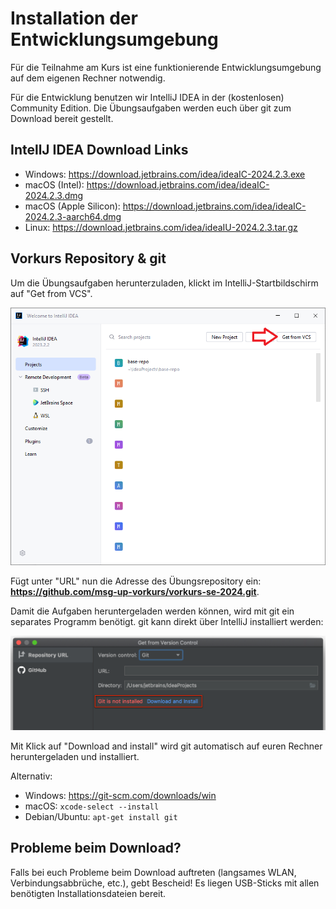 # Installation der Entwicklungsumgebung

Für die Teilnahme am Kurs ist eine funktionierende Entwicklungsumgebung auf dem eigenen Rechner notwendig.

Für die Entwicklung benutzen wir IntelliJ IDEA in der (kostenlosen) Community Edition. Die Übungsaufgaben werden euch über git zum Download bereit gestellt.

## IntellJ IDEA Download Links
* Windows: https://download.jetbrains.com/idea/ideaIC-2024.2.3.exe
* macOS (Intel): https://download.jetbrains.com/idea/ideaIC-2024.2.3.dmg
* macOS (Apple Silicon): https://download.jetbrains.com/idea/ideaIC-2024.2.3-aarch64.dmg
* Linux: https://download.jetbrains.com/idea/ideaIU-2024.2.3.tar.gz

## Vorkurs Repository & git
Um die Übungsaufgaben herunterzuladen, klickt im IntelliJ-Startbildschirm auf "Get from VCS".

![image info](01_introduction/image/startscreen.png)

Fügt unter "URL" nun die Adresse des Übungsrepository ein: **https://github.com/msg-up-vorkurs/vorkurs-se-2024.git**.

Damit die Aufgaben heruntergeladen werden können, wird mit git ein separates Programm benötigt. git kann direkt über IntelliJ installiert werden:

![image info](01_introduction/image/git.png)

Mit Klick auf "Download and install" wird git automatisch auf euren Rechner heruntergeladen und installiert.

Alternativ:
* Windows: https://git-scm.com/downloads/win
* macOS: `xcode-select --install`
* Debian/Ubuntu: `apt-get install git`
## Probleme beim Download?
Falls bei euch Probleme beim Download auftreten (langsames WLAN, Verbindungsabbrüche, etc.), gebt Bescheid! Es liegen USB-Sticks mit allen benötigten Installationsdateien bereit. 